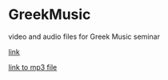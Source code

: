 # GreekMusic
video and audio files for Greek Music seminar

[link](http://www.google.com)

[link to mp3 file](https://github.com/evyatark/GreekMusic/blob/master/%D7%A7%D7%95%D7%91%D7%A5%20%D7%90%D7%95%D7%93%D7%99%D7%95%2002%20-%20%D7%94%D7%A7%D7%A8%D7%90%D7%AA%20%D7%94%D7%A9%D7%99%D7%A8%20%D7%90%D7%9C%20%D7%94%D7%A6%D7%99%D7%A4%D7%95%D7%A8.mp3)
